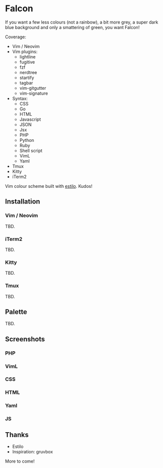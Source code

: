 # Falcon

If you want a few less colours (not a rainbow), a bit more grey, a super dark blue background and only a smattering of green, you want Falcon!

Coverage:
* Vim / Neovim
* Vim plugins:
  * lightline
  * fugitive
  * fzf
  * nerdtree
  * startify
  * tagbar
  * vim-gitgutter
  * vim-signature
* Syntax:
  * CSS
  * Go
  * HTML
  * Javascript
  * JSON
  * Jsx
  * PHP
  * Python
  * Ruby
  * Shell script
  * VimL
  * Yaml
* Tmux
* Kitty
* iTerm2

Vim colour scheme built with [estilo](https://github.com/jacoborus/estilo). Kudos!

## Installation

### Vim / Neovim
TBD.

### iTerm2
TBD.

### Kitty
TBD.

### Tmux
TBD.

## Palette
TBD.

## Screenshots

### PHP
### VimL
### CSS
### HTML
### Yaml
### JS

## Thanks

* Estilo
* Inspiration: gruvbox

More to come!
